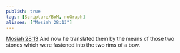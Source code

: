 ```yaml
---
publish: true
tags: [Scripture/BoM, noGraph]
aliases: ["Mosiah 28:13"]
---
```

[Mosiah 28:13](https://churchofjesuschrist.org/study/scriptures/bofm/mosiah/28?lang=eng&id=p13#p13) And now he translated them by the means of those two stones which were fastened into the two rims of a bow.
